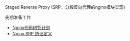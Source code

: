 Staged Reverse Proxy (SRP，分段反向代理的nginx模块实现)

先期准备工作

  * [Nginx代码研究计划](NginxCodeReview.md)
  * [Nginx SRP 协议定义](NginxSRPProtocol.md)